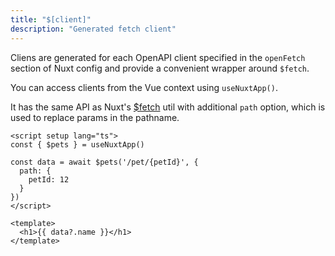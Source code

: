 ```yaml
---
title: "$[client]"
description: "Generated fetch client"
---
```


Cliens are generated for each OpenAPI client specified in the `openFetch` section of Nuxt config and provide a convenient wrapper around `$fetch`. 

You can access clients from the Vue context using `useNuxtApp()`.

It has the same API as Nuxt's [$fetch](https://nuxt.com/docs/api/utils/dollarfetch) util with additional `path` option, which is used to replace params in the pathname.

```vue
<script setup lang="ts">
const { $pets } = useNuxtApp()

const data = await $pets('/pet/{petId}', {
  path: {
    petId: 12
  }
})
</script>

<template>
  <h1>{{ data?.name }}</h1>
</template>
```

